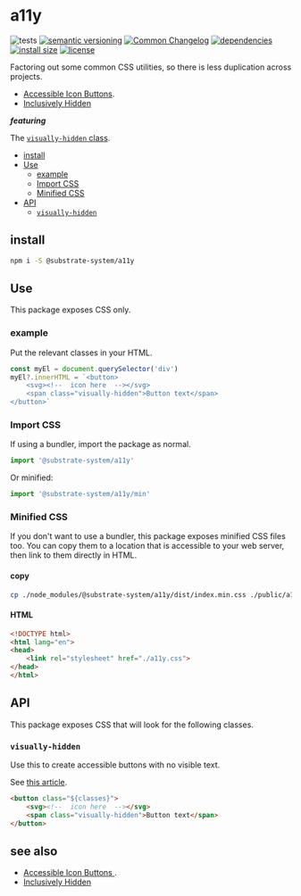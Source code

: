 # a11y
![tests](https://github.com/substrate-system/a11y/actions/workflows/nodejs.yml/badge.svg)
[![semantic versioning](https://img.shields.io/badge/semver-2.0.0-blue?logo=semver&style=flat-square)](https://semver.org/)
[![Common Changelog](https://nichoth.github.io/badge/common-changelog.svg)](./CHANGELOG.md)
[![dependencies](https://img.shields.io/badge/dependencies-zero-brightgreen.svg?style=flat-square)](package.json)
[![install size](https://flat.badgen.net/packagephobia/install/@substrate-system/a11y?cache-control=no-cache)](https://packagephobia.com/result?p=@substrate-system/a11y)
[![license](https://img.shields.io/badge/license-Polyform_Non_Commercial-26bc71?style=flat-square)](LICENSE)


Factoring out some common CSS utilities, so there is less duplication
across projects.

* [Accessible Icon Buttons](https://www.sarasoueidan.com/blog/accessible-icon-buttons/).
* [Inclusively Hidden](https://www.scottohara.me/blog/2017/04/14/inclusively-hidden.html)

**_featuring_**

The [`visually-hidden` class](#visually-hidden).

<!-- toc -->

- [install](#install)
- [Use](#use)
  * [example](#example)
  * [Import CSS](#import-css)
  * [Minified CSS](#minified-css)
- [API](#api)
  * [`visually-hidden`](#visually-hidden)

<!-- tocstop -->

## install

```sh
npm i -S @substrate-system/a11y
```

## Use
This package exposes CSS only.

### example
Put the relevant classes in your HTML.

```js
const myEl = document.querySelector('div')
myEl?.innerHTML = `<button>
    <svg><!--  icon here  --></svg>
    <span class="visually-hidden">Button text</span>
</button>`
```

### Import CSS
If using a bundler, import the package as normal.

```js
import '@substrate-system/a11y'
```

Or minified:
```js
import '@substrate-system/a11y/min'
```

### Minified CSS
If you don't want to use a bundler, this package exposes minified CSS files too.
You can copy them to a location that is accessible to your web server, then link
to them directly in HTML.

#### copy
```sh
cp ./node_modules/@substrate-system/a11y/dist/index.min.css ./public/a11y.css
```

#### HTML
```html
<!DOCTYPE html>
<html lang="en">
<head>
    <link rel="stylesheet" href="./a11y.css">
</head>
</html>
```

## API
This package exposes CSS that will look for the following classes.

### `visually-hidden`
Use this to create accessible buttons with no visible text.

See [this article](https://www.sarasoueidan.com/blog/accessible-icon-buttons/).

```html
<button class="${classes}">
    <svg><!--  icon here  --></svg>
    <span class="visually-hidden">Button text</span>
</button>
```

## see also

* [Accessible Icon Buttons ](https://www.sarasoueidan.com/blog/accessible-icon-buttons/).
* [Inclusively Hidden](https://www.scottohara.me/blog/2017/04/14/inclusively-hidden.html)
